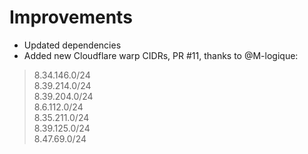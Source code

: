 # Improvements

- Updated dependencies
- Added new Cloudflare warp CIDRs, PR #11, thanks to @M-logique:

> 8.34.146.0/24  
> 8.39.214.0/24  
> 8.39.204.0/24  
> 8.6.112.0/24  
> 8.35.211.0/24  
> 8.39.125.0/24  
> 8.47.69.0/24
